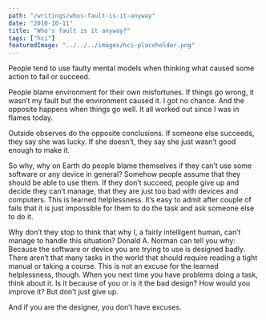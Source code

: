 ```yaml
---
path: "/writings/whos-fault-is-it-anyway"
date: "2010-10-11"
title: "Who's fault is it anyway?"
tags: ["hci"]
featuredImage: "../../../images/hci-placeholder.png"
---
```

People tend to use faulty mental models when thinking what caused some action to fail or succeed.

People blame environment for their own misfortunes. If things go wrong, it wasn’t my fault but the environment caused it. I got no chance. And the opposite happens when things go well. It all worked out since I was in flames today.

Outside observes do the opposite conclusions. If someone else succeeds, they say she was lucky. If she doesn’t, they say she just wasn’t good enough to make it.

So why, why on Earth do people blame themselves if they can’t use some software or any device in general? Somehow people assume that they should be able to use them. If they don’t succeed, people give up and decide they can’t manage, that they are just too bad with devices and computers. This is learned helplessness. It’s easy to admit after couple of fails that it is just impossible for them to do the task and ask someone else to do it.

Why don’t they stop to think that why I, a fairly intelligent human, can’t manage to handle this situation? Donald A. Norman can tell you why: Because the software or device you are trying to use is designed badly. There aren’t that many tasks in the world that should require reading a tight manual or taking a course. This is not an excuse for the learned helplessness, though. When you next time you have problems doing a task, think about it. Is it because of you or is it the bad design? How would you improve it? But don’t just give up.

And if you are the designer, you don’t have excuses.

